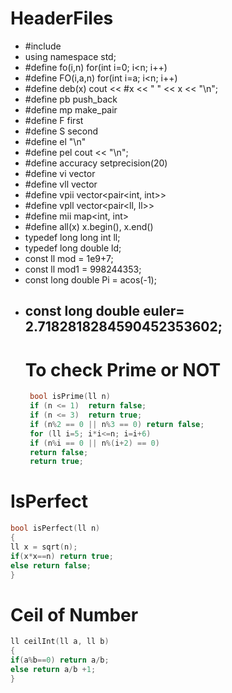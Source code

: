 # HeaderFiles
- #include <iostream>
- using namespace std;
- #define fo(i,n) for(int i=0; i<n; i++)
- #define FO(i,a,n) for(int i=a; i<n; i++)
- #define deb(x) cout << #x << " " << x << "\n";
- #define pb push_back
- #define mp make_pair
- #define F first
- #define S second
- #define el "\n"
- #define pel cout << "\n";
- #define accuracy setprecision(20)
- #define vi vector<int>
- #define vll vector<ll>
- #define vpii vector<pair<int, int>>
- #define vpll vector<pair<ll, ll>>
- #define mii map<int, int>
- #define all(x) x.begin(), x.end()
- typedef long long int ll;
- typedef long double ld;
- const ll mod = 1e9+7;
- const ll mod1 = 998244353;
- const long double Pi = acos(-1);
- const long double euler= 2.7182818284590452353602;
  ---
  # To check Prime or NOT
  ```c++
   bool isPrime(ll n)
   if (n <= 1)  return false; 
   if (n <= 3)  return true; 
   if (n%2 == 0 || n%3 == 0) return false; 
   for (ll i=5; i*i<=n; i=i+6) 
   if (n%i == 0 || n%(i+2) == 0) 
   return false; 
   return true; 

  ```
 # IsPerfect
 ```c++
 bool isPerfect(ll n)
 {
 ll x = sqrt(n);
 if(x*x==n) return true;
 else return false;
 }
 ```
# Ceil of Number
```c++
ll ceilInt(ll a, ll b)
{
if(a%b==0) return a/b;
else return a/b +1;
}
```                       
